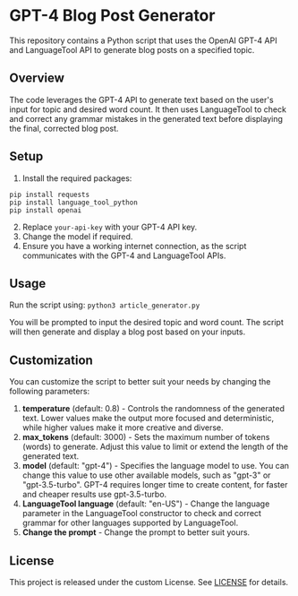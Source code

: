 # GPT-4 Blog Post Generator

This repository contains a Python script that uses the OpenAI GPT-4 API and LanguageTool API to generate blog posts on a specified topic.

## Overview

The code leverages the GPT-4 API to generate text based on the user's input for topic and desired word count. It then uses LanguageTool to check and correct any grammar mistakes in the generated text before displaying the final, corrected blog post.

## Setup

1. Install the required packages:
```
pip install requests
pip install language_tool_python
pip install openai
```
2. Replace `your-api-key` with your GPT-4 API key.
3. Change the model if required.
4. Ensure you have a working internet connection, as the script communicates with the GPT-4 and LanguageTool APIs.

## Usage

Run the script using:
```python3 article_generator.py```

You will be prompted to input the desired topic and word count. The script will then generate and display a blog post based on your inputs.

## Customization

You can customize the script to better suit your needs by changing the following parameters:

1. **temperature** (default: 0.8) - Controls the randomness of the generated text. Lower values make the output more focused and deterministic, while higher values make it more creative and diverse.
2. **max_tokens** (default: 3000) - Sets the maximum number of tokens (words) to generate. Adjust this value to limit or extend the length of the generated text.
3. **model** (default: "gpt-4") - Specifies the language model to use. You can change this value to use other available models, such as "gpt-3" or "gpt-3.5-turbo". GPT-4 requires longer time to create content, for faster and cheaper results use gpt-3.5-turbo.
4. **LanguageTool language** (default: "en-US") - Change the language parameter in the LanguageTool constructor to check and correct grammar for other languages supported by LanguageTool.
5. **Change the prompt** - Change the prompt to better suit yours.

## License

This project is released under the custom License. See [LICENSE](https://github.com/haikukoten/generate-article-in-shell-gpt4/blob/main/license.md) for details.
